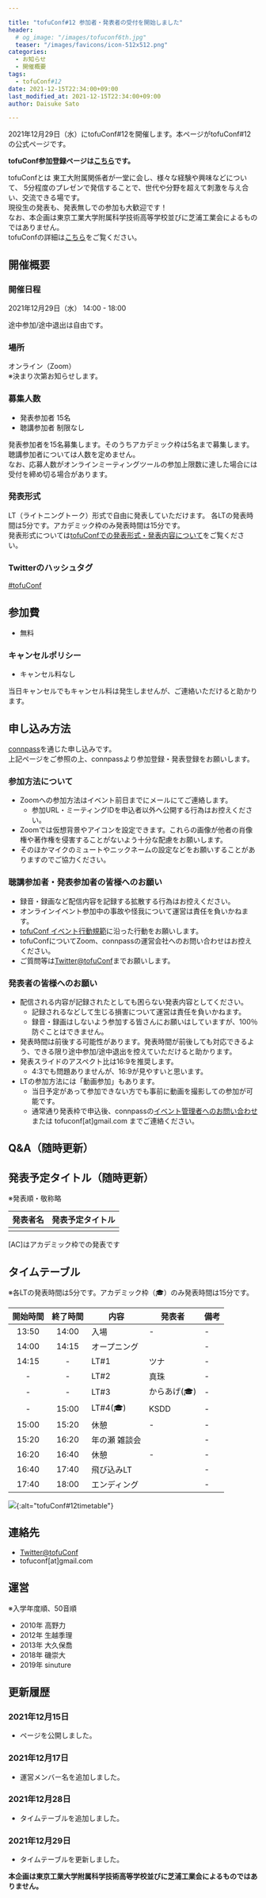 ```yaml
---

title: "tofuConf#12 参加者・発表者の受付を開始しました"
header:
  # og_image: "/images/tofuconf6th.jpg"
  teaser: "/images/favicons/icon-512x512.png"
categories:
  - お知らせ
  - 開催概要
tags:
  - tofuConf#12
date: 2021-12-15T22:34:00+09:00
last_modified_at: 2021-12-15T22:34:00+09:00
author: Daisuke Sato

---
```


2021年12月29日（水）にtofuConf#12を開催します。本ページがtofuConf#12の公式ページです。  

<!-- ![](/images/tofuconf9th.jpg){:alt="tofuConf#9"} -->

__tofuConf参加登録ページは[こちら](https://tofuconf.connpass.com/event/234266/)です。__

tofuConfとは
東工大附属関係者が一堂に会し、様々な経験や興味などについて、
5分程度のプレゼンで発信することで、世代や分野を超えて刺激を与え合い、交流できる場です。  
現役生の発表も、発表無しでの参加も大歓迎です！  
なお、本企画は東京工業大学附属科学技術高等学校並びに芝浦工業会によるものではありません。  
tofuConfの詳細は[こちら](/about/)をご覧ください。


## 開催概要

### 開催日程

2021年12月29日（水） 14:00 - 18:00

途中参加/途中退出は自由です。

### 場所

オンライン（Zoom）  
※決まり次第お知らせします。

### 募集人数

* 発表参加者 15名
* 聴講参加者 制限なし

発表参加者を15名募集します。そのうちアカデミック枠は5名まで募集します。
聴講参加者については人数を定めません。  
なお、応募人数がオンラインミーティングツールの参加上限数に達した場合には受付を締め切る場合があります。

### 発表形式

LT（ライトニングトーク）形式で自由に発表していただけます。
各LTの発表時間は5分です。アカデミック枠のみ発表時間は15分です。  
発表形式については[tofuConfでの発表形式・発表内容について](/about/presentation/)をご覧ください。  

### Twitterのハッシュタグ

[#tofuConf](https://twitter.com/hashtag/tofuConf)

## 参加費

* 無料

### キャンセルポリシー

* キャンセル料なし

当日キャンセルでもキャンセル料は発生しませんが、ご連絡いただけると助かります。

## 申し込み方法

[connpass](https://tofuconf.connpass.com/event/234266/)を通じた申し込みです。  
上記ページをご参照の上、connpassより参加登録・発表登録をお願いします。

### 参加方法について

* Zoomへの参加方法はイベント前日までにメールにてご連絡します。
  * 参加URL・ミーティングIDを申込者以外へ公開する行為はお控えください。
* Zoomでは仮想背景やアイコンを設定できます。これらの画像が他者の肖像権や著作権を侵害することがないよう十分な配慮をお願いします。
* そのほかマイクのミュートやニックネームの設定などをお願いすることがありますのでご協力ください。

### 聴講参加者・発表参加者の皆様へのお願い

* 録音・録画など配信内容を記録する拡散する行為はお控えください。
* オンラインイベント参加中の事故や怪我について運営は責任を負いかねます。
* [tofuConf イベント行動規範](/conduct/)に沿った行動をお願いします。
* tofuConfについてZoom、connpassの運営会社へのお問い合わせはお控えください。
* ご質問等は[Twitter@tofuConf](https://twitter.com/tofuConf)までお願いします。

### 発表者の皆様へのお願い

* 配信される内容が記録されたとしても困らない発表内容としてください。
  * 記録されるなどして生じる損害について運営は責任を負いかねます。
  * 録音・録画はしないよう参加する皆さんにお願いはしていますが、100％防ぐことはできません。
* 発表時間は前後する可能性があります。発表時間が前後しても対応できるよう、できる限り途中参加/途中退出を控えていただけると助かります。
* 発表スライドのアスペクト比は16:9を推奨します。
  * 4:3でも問題ありませんが、16:9が見やすいと思います。
* LTの参加方法には「動画参加」もあります。
  * 当日予定があって参加できない方でも事前に動画を撮影しての参加が可能です。
  * 通常通り発表枠で申込後、connpassの[イベント管理者へのお問い合わせ](https://tofuconf.connpass.com/event/221428/inquiry/)または tofuconf[at]gmail.com  までご連絡ください。

## Q&A（随時更新）

## 発表予定タイトル（随時更新）

※発表順・敬称略

| 発表者名 | 発表予定タイトル |
|:--------:|:----------------------:|
|||

[AC]はアカデミック枠での発表です

## タイムテーブル

※各LTの発表時間は5分です。アカデミック枠（🎓）のみ発表時間は15分です。

| 開始時間 | 終了時間 | 内容 | 発表者 | 備考 |
| :---: | :---: | --- | --- | --- |
| 13:50 | 14:00 | 入場 | - | - |
| 14:00 | 14:15 | オープニング |  | - |
| 14:15 | - | LT#1 | ツナ | - |
| - | - | LT#2 | 真珠 | - |
| - | - | LT#3 | からあげ(🎓) | - |
| - | 15:00 | LT#4(🎓) | KSDD | - |
| 15:00 | 15:20 | 休憩 | - | - |
| 15:20 | 16:20 | 年の瀬 雑談会 |  | - |
| 16:20 | 16:40 | 休憩 | - | - |
| 16:40 | 17:40 | 飛び込みLT |  | - |
| 17:40 | 18:00 | エンディング |  | - |

![](/images/timetable_tofuconf12th.png){:alt="tofuConf#12timetable"}

## 連絡先

* [Twitter@tofuConf](https://twitter.com/tofuConf)
* tofuconf[at]gmail.com

## 運営

※入学年度順、50音順

* 2010年 高野力
* 2012年 生越季理
* 2013年 大久保喬
* 2018年 磯崇大
* 2019年 sinuture


## 更新履歴

### 2021年12月15日

* ページを公開しました。

### 2021年12月17日

* 運営メンバー名を追加しました。

### 2021年12月28日

* タイムテーブルを追加しました。

### 2021年12月29日

* タイムテーブルを更新しました。

__本企画は東京工業大学附属科学技術高等学校並びに芝浦工業会によるものではありません。__
